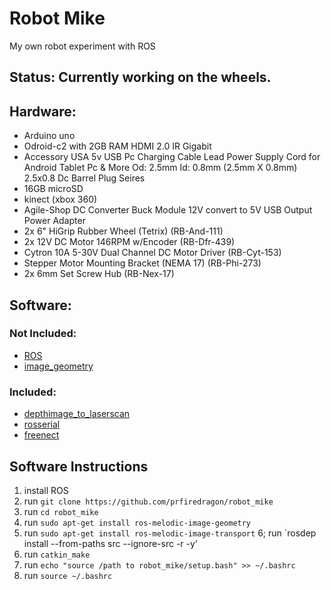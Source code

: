 # **Robot Mike**
My own robot experiment with ROS

## **Status:** Currently working on the wheels.

## **Hardware:**

* Arduino uno
* Odroid-c2 with 2GB RAM HDMI 2.0 IR Gigabit
* Accessory USA 5v USB Pc Charging Cable Lead Power Supply Cord for Android Tablet Pc & More Od: 2.5mm Id: 0.8mm (2.5mm X 0.8mm) 2.5x0.8 Dc Barrel Plug Seires
* 16GB microSD
* kinect (xbox 360)
* Agile-Shop DC Converter Buck Module 12V convert to 5V USB Output Power Adapter
* 2x 6" HiGrip Rubber Wheel (Tetrix) (RB-And-111)
* 2x 12V DC Motor 146RPM w/Encoder (RB-Dfr-439)
* Cytron 10A 5-30V Dual Channel DC Motor Driver (RB-Cyt-153)
* Stepper Motor Mounting Bracket (NEMA 17) (RB-Phi-273)
* 2x 6mm Set Screw Hub (RB-Nex-17)

## **Software:**

### **Not Included:**

* [ROS](http://wiki.ros.org/)
* [image_geometry](http://wiki.ros.org/image_geometry)

### **Included:**

* [depthimage_to_laserscan](https://github.com/ros-perception/depthimage_to_laserscan)
* [rosserial](https://github.com/ros-drivers/rosserial)
* [freenect](https://github.com/ros-drivers/freenect_stack)

## **Software Instructions**
1. install ROS
2. run `git clone https://github.com/prfiredragon/robot_mike`
3. run `cd robot_mike`
4. run `sudo apt-get install ros-melodic-image-geometry`
5. run `sudo apt-get install ros-melodic-image-transport`
6; run `rosdep install --from-paths src --ignore-src -r -y'
7. run `catkin_make`
8. run `echo "source /path to robot_mike/setup.bash" >> ~/.bashrc`
9. run `source ~/.bashrc`